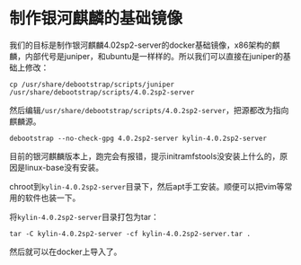 # 制作银河麒麟的基础镜像
我们的目标是制作银河麒麟4.02sp2-server的docker基础镜像，x86架构的麒麟，内部代号是juniper，和ubuntu是一样样的。所以我们可以直接在juniper的基础上修改：
```
cp /usr/share/debootstrap/scripts/juniper /usr/share/debootstrap/scripts/4.0.2sp2-server
```
然后编辑`/usr/share/debootstrap/scripts/4.0.2sp2-server`，把源都改为指向麒麟源。
```
debootstrap --no-check-gpg 4.0.2sp2-server kylin-4.0.2sp2-server
```
目前的银河麒麟版本上，跑完会有报错，提示initramfstools没安装上什么的，原因是linux-base没有安装。

chroot到`kylin-4.0.2sp2-server`目录下，然后apt手工安装。顺便可以把vim等常用的软件也装一下。

将`kylin-4.0.2sp2-server`目录打包为tar：
```
tar -C kylin-4.0.2sp2-server -cf kylin-4.0.2sp2-server.tar .
```
然后就可以在docker上导入了。